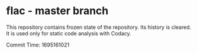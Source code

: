 # flac - master branch

This repository contains frozen state of the repository.
Its history is cleared. It is used only for static code
analysis with Codacy.

Commit Time: 1695161021
